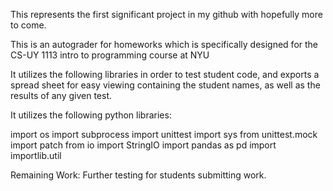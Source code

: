 This represents the first significant project in my github with hopefully more to come.

This is an autograder for homeworks which is specifically designed for the CS-UY 1113 intro to programming course at NYU

It utilizes the following libraries in order to test student code, and exports a spread sheet for easy viewing containing the student names, as well as
the results of any given test.

It utilizes the following python libraries:

import os
import subprocess
import unittest
import sys
from unittest.mock import patch
from io import StringIO
import pandas as pd
import importlib.util


Remaining Work:
Further testing for students submitting work. 
